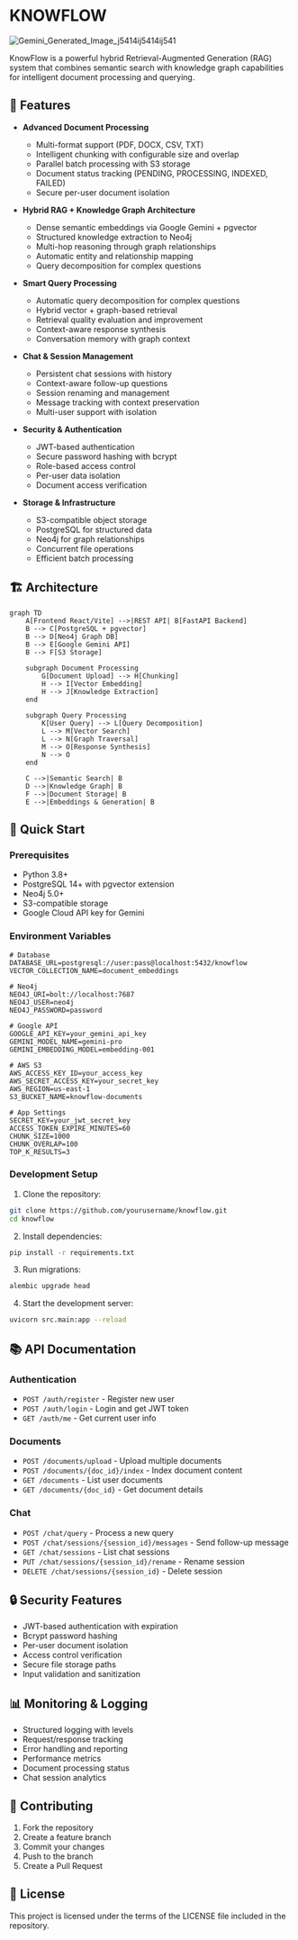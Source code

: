 # KNOWFLOW

![Gemini_Generated_Image_j5414ij5414ij541](https://github.com/user-attachments/assets/032a9bc6-b0fb-437d-93cd-a9f063220e03)

KnowFlow is a powerful hybrid Retrieval-Augmented Generation (RAG) system that combines semantic search with knowledge graph capabilities for intelligent document processing and querying.

## 🌟 Features

- **Advanced Document Processing**

  - Multi-format support (PDF, DOCX, CSV, TXT)
  - Intelligent chunking with configurable size and overlap
  - Parallel batch processing with S3 storage
  - Document status tracking (PENDING, PROCESSING, INDEXED, FAILED)
  - Secure per-user document isolation

- **Hybrid RAG + Knowledge Graph Architecture**

  - Dense semantic embeddings via Google Gemini + pgvector
  - Structured knowledge extraction to Neo4j
  - Multi-hop reasoning through graph relationships
  - Automatic entity and relationship mapping
  - Query decomposition for complex questions

- **Smart Query Processing**

  - Automatic query decomposition for complex questions
  - Hybrid vector + graph-based retrieval
  - Retrieval quality evaluation and improvement
  - Context-aware response synthesis
  - Conversation memory with graph context

- **Chat & Session Management**

  - Persistent chat sessions with history
  - Context-aware follow-up questions
  - Session renaming and management
  - Message tracking with context preservation
  - Multi-user support with isolation

- **Security & Authentication**

  - JWT-based authentication
  - Secure password hashing with bcrypt
  - Role-based access control
  - Per-user data isolation
  - Document access verification

- **Storage & Infrastructure**
  - S3-compatible object storage
  - PostgreSQL for structured data
  - Neo4j for graph relationships
  - Concurrent file operations
  - Efficient batch processing

## 🏗️ Architecture

```mermaid
graph TD
    A[Frontend React/Vite] -->|REST API| B[FastAPI Backend]
    B --> C[PostgreSQL + pgvector]
    B --> D[Neo4j Graph DB]
    B --> E[Google Gemini API]
    B --> F[S3 Storage]

    subgraph Document Processing
        G[Document Upload] --> H[Chunking]
        H --> I[Vector Embedding]
        H --> J[Knowledge Extraction]
    end

    subgraph Query Processing
        K[User Query] --> L[Query Decomposition]
        L --> M[Vector Search]
        L --> N[Graph Traversal]
        M --> O[Response Synthesis]
        N --> O
    end

    C -->|Semantic Search| B
    D -->|Knowledge Graph| B
    F -->|Document Storage| B
    E -->|Embeddings & Generation| B
```

## 🚀 Quick Start

### Prerequisites

- Python 3.8+
- PostgreSQL 14+ with pgvector extension
- Neo4j 5.0+
- S3-compatible storage
- Google Cloud API key for Gemini

### Environment Variables

```env
# Database
DATABASE_URL=postgresql://user:pass@localhost:5432/knowflow
VECTOR_COLLECTION_NAME=document_embeddings

# Neo4j
NEO4J_URI=bolt://localhost:7687
NEO4J_USER=neo4j
NEO4J_PASSWORD=password

# Google API
GOOGLE_API_KEY=your_gemini_api_key
GEMINI_MODEL_NAME=gemini-pro
GEMINI_EMBEDDING_MODEL=embedding-001

# AWS S3
AWS_ACCESS_KEY_ID=your_access_key
AWS_SECRET_ACCESS_KEY=your_secret_key
AWS_REGION=us-east-1
S3_BUCKET_NAME=knowflow-documents

# App Settings
SECRET_KEY=your_jwt_secret_key
ACCESS_TOKEN_EXPIRE_MINUTES=60
CHUNK_SIZE=1000
CHUNK_OVERLAP=100
TOP_K_RESULTS=3
```

### Development Setup

1. Clone the repository:

```bash
git clone https://github.com/yourusername/knowflow.git
cd knowflow
```

2. Install dependencies:

```bash
pip install -r requirements.txt
```

3. Run migrations:

```bash
alembic upgrade head
```

4. Start the development server:

```bash
uvicorn src.main:app --reload
```

## 📚 API Documentation

### Authentication

- `POST /auth/register` - Register new user
- `POST /auth/login` - Login and get JWT token
- `GET /auth/me` - Get current user info

### Documents

- `POST /documents/upload` - Upload multiple documents
- `POST /documents/{doc_id}/index` - Index document content
- `GET /documents` - List user documents
- `GET /documents/{doc_id}` - Get document details

### Chat

- `POST /chat/query` - Process a new query
- `POST /chat/sessions/{session_id}/messages` - Send follow-up message
- `GET /chat/sessions` - List chat sessions
- `PUT /chat/sessions/{session_id}/rename` - Rename session
- `DELETE /chat/sessions/{session_id}` - Delete session

## 🔒 Security Features

- JWT-based authentication with expiration
- Bcrypt password hashing
- Per-user document isolation
- Access control verification
- Secure file storage paths
- Input validation and sanitization

## 📊 Monitoring & Logging

- Structured logging with levels
- Request/response tracking
- Error handling and reporting
- Performance metrics
- Document processing status
- Chat session analytics

## 🤝 Contributing

1. Fork the repository
2. Create a feature branch
3. Commit your changes
4. Push to the branch
5. Create a Pull Request

## 📄 License

This project is licensed under the terms of the LICENSE file included in the repository.
